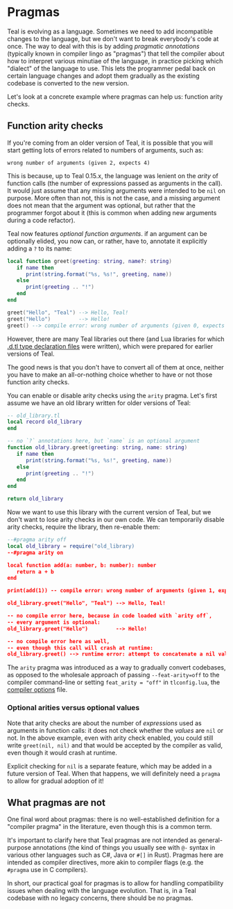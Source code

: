 # Pragmas

Teal is evolving as a language. Sometimes we need to add incompatible changes
to the language, but we don't want to break everybody's code at once. The way
to deal with this is by adding _pragmatic annotations_ (typically known in
compiler lingo as "pragmas") that tell the compiler about how to interpret
various minutiae of the language, in practice picking which "dialect" of the
language to use. This lets the programmer pedal back on certain language
changes and adopt them gradually as the existing codebase is converted to the
new version.

Let's look at a concrete example where pragmas can help us: function arity
checks.

## Function arity checks

If you're coming from an older version of Teal, it is possible that you will
start getting lots of errors related to numbers of arguments, such as:

```
wrong number of arguments (given 2, expects 4)
```

This is because, up to Teal 0.15.x, the language was lenient on the _arity_ of
function calls (the number of expressions passed as arguments in the call). It
would just assume that any missing arguments were intended to be `nil` on
purpose. More often than not, this is not the case, and a missing argument
does not mean that the argument was optional, but rather that the programmer
forgot about it (this is common when adding new arguments during a code
refactor).

Teal now features _optional function arguments_. if an argument can be
optionally elided, you now can, or rather, have to, annotate it explicitly
adding a `?` to its name:

```lua
local function greet(greeting: string, name?: string)
   if name then
      print(string.format("%s, %s!", greeting, name))
   else
      print(greeting .. "!")
   end
end

greet("Hello", "Teal") --> Hello, Teal!
greet("Hello")         --> Hello!
greet() --> compile error: wrong number of arguments (given 0, expects at least 1 and at most 2)
```

However, there are many Teal libraries out there (and Lua libraries for which
[.d.tl type declaration files](declaration_files.md) were written), which were
prepared for earlier versions of Teal.

The good news is that you don't have to convert all of them at once, neither
you have to make an all-or-nothing choice whether to have or not those
function arity checks.

You can enable or disable arity checks using the `arity` pragma. Let's first
assume we have an old library written for older versions of Teal:

```lua
-- old_library.tl
local record old_library
end

-- no `?` annotations here, but `name` is an optional argument
function old_library.greet(greeting: string, name: string)
   if name then
      print(string.format("%s, %s!", greeting, name))
   else
      print(greeting .. "!")
   end
end

return old_library
```

Now we want to use this library with the current version of Teal, but we don't
want to lose arity checks in our own code. We can temporarily disable arity
checks, require the library, then re-enable them:

```lua
--#pragma arity off
local old_library = require("old_library)
--#pragma arity on

local function add(a: number, b: number): number
   return a + b
end

print(add(1)) -- compile error: wrong number of arguments (given 1, expects 2)

old_library.greet("Hello", "Teal") --> Hello, Teal!

-- no compile error here, because in code loaded with `arity off`,
-- every argument is optional:
old_library.greet("Hello")         --> Hello!

-- no compile error here as well,
-- even though this call will crash at runtime:
old_library.greet() --> runtime error: attempt to concatenate a nil value (local 'greeting')
```

The `arity` pragma was introduced as a way to gradually convert codebases, as
opposed to the wholesale approach of passing `--feat-arity=off` to the
compiler command-line or setting `feat_arity = "off"` in `tlconfig.lua`, the
[compiler options](compiler_options.md) file.

### Optional arities versus optional values

Note that arity checks are about the number of _expressions_ used as arguments
in function calls: it does not check whether the _values_ are `nil` or not.
In the above example, even with arity check enabled, you could still write
`greet(nil, nil)` and that would be accepted by the compiler as valid,
even though it would crash at runtime.

Explicit checking for `nil` is a separate feature, which may be added in a
future version of Teal. When that happens, we will definitely need a `pragma`
to allow for gradual adoption of it!

## What pragmas are not

One final word about pragmas: there is no well-established definition for a
"compiler pragma" in the literature, even though this is a common term.

It's important to clarify here that Teal pragmas are not intended as
general-purpose annotations (the kind of things you usually see with `@-`
syntax in various other languages such as C#, Java or `#[]` in Rust). Pragmas
here are intended as compiler directives, more akin to compiler flags (e.g.
the `#pragma` use in C compilers).

In short, our practical goal for pragmas is to allow for handling
compatibility issues when dealing with the language evolution. That is, in a
Teal codebase with no legacy concerns, there should be no pragmas.
